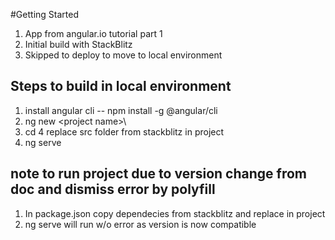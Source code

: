 #Getting Started
1. App from angular.io tutorial part 1
2. Initial build with StackBlitz
3. Skipped to deploy to move to local environment
## Steps to build in local environment
1. install angular cli -- npm install -g @angular/cli
2. ng new \<project name>\
3. cd <project name>
4 replace src folder from stackblitz in project
5. ng serve 
## note to run project due to version change from doc and dismiss error by polyfill
1. In package.json copy dependecies from stackblitz and replace in project
2. ng serve will run w/o error as version is now compatible

